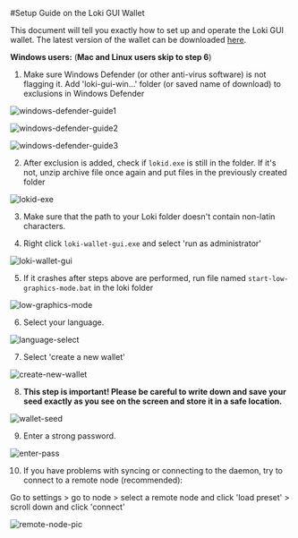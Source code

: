 #Setup Guide on the Loki GUI Wallet

This document will tell you exactly how to set up and operate the Loki GUI wallet.
The latest version of the wallet can be downloaded [here](https://github.com/loki-project/loki-gui/releases).

**Windows users:** (**Mac and Linux users skip to step 6**)

1) Make sure Windows Defender (or other anti-virus software) is not flagging it. Add 'loki-gui-win...'  folder (or saved name of download) to exclusions in Windows Defender

![windows-defender-guide1](http://u.cubeupload.com/dabeatisgood/AV1.png)

![windows-defender-guide2](http://u.cubeupload.com/dabeatisgood/AV2.png)

![windows-defender-guide3](http://u.cubeupload.com/dabeatisgood/AV3.png)

2) After exclusion is added, check if `lokid.exe` is still in the folder. If it's not, unzip archive file once again and put files in the previously created folder

![lokid-exe](http://u.cubeupload.com/meditations1/lokid.png)


3) Make sure that the path to your Loki folder doesn't contain non-latin characters.  

4) Right click `loki-wallet-gui.exe` and select 'run as administrator'

![loki-wallet-gui](http://u.cubeupload.com/meditations1/lokiwalletgui.png)
  
5) If it crashes after steps above are performed, run file named `start-low-graphics-mode.bat` in the loki folder

![low-graphics-mode](http://u.cubeupload.com/meditations1/lowgraphicsmode.png)

6) Select your language.

![language-select](http://u.cubeupload.com/meditations1/languageselect.png)

7) Select 'create a new wallet'

![create-new-wallet](http://u.cubeupload.com/meditations1/createnewwallet.png)

8) **This step is important! Please be careful to write down and save your seed exactly as you see on the screen and store it in a safe location.**

![wallet-seed](http://u.cubeupload.com/meditations1/walletsetupseed.png)

9) Enter a strong password.

![enter-pass](http://u.cubeupload.com/meditations1/enterpass.png)


10) If you have problems with syncing or connecting to the daemon, try to connect to a remote node (recommended):

Go to settings > go to node > select a remote node and click 'load preset' > scroll down and click 'connect'

![remote-node-pic](http://u.cubeupload.com/dabeatisgood/remotenode.png)
